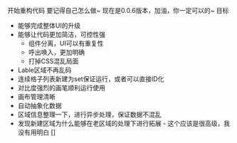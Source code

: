 开始重构代码
要记得自己怎么做~
现在是0.0.6版本，加油，你一定可以的~
目标
* 能够完成整体UI的升级
* 能够让代码更加简洁，可控性强
    * 组件分离，UI可以有重复性
    * 呼出唤入，更加明确
    * 打掉CSS混乱局面
* Lable区域不再乱码
* 连续格子列表新建为set保证运行，或者可以直接ID化
* 对比度强烈的画笔顺利运行使用
* 画布管理清晰
* 自动抽象化数据
* 区域信息整理一下，进行异步处理，保证数据不混乱
* 发现新建区域为什么能够在老区域的处理下进行拓展 - 这个应该是很高级，我没有用明白
[] 